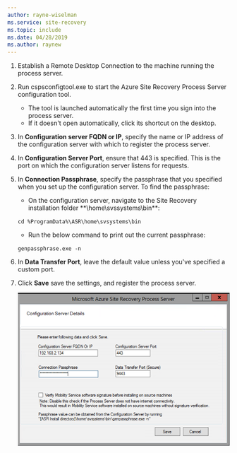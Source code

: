 ```yaml
---
author: rayne-wiselman
ms.service: site-recovery
ms.topic: include
ms.date: 04/28/2019
ms.author: raynew
---
```


1. Establish a Remote Desktop Connection to the machine running the process server. 
2. Run cspsconfigtool.exe to start the Azure Site Recovery Process Server configuration tool.
    - The tool is launched automatically the first time you sign into the process server.
    - If it doesn't open automatically, click its shortcut on the desktop.

3. In **Configuration server FQDN or IP**, specify the name or IP address of the configuration server with which to register the process server.
4. In **Configuration Server Port**, ensure that 443 is specified. This is the port on which the configuration server listens for requests.
5. In **Connection Passphrase**, specify the passphrase that you specified when you set up the configuration server. To find the passphrase:
    -  On the configuration server, navigate to the Site Recovery installation folder **\home\svssystems\bin\**:
    ```
    cd %ProgramData%\ASR\home\svsystems\bin
    ```
    - Run the below command to print out the current passphrase:
    ```
    genpassphrase.exe -n
    ```

6. In **Data Transfer Port**, leave the default value unless you've specified a custom port.

7. Click **Save** save the settings, and register the process server.

    
    ![Register the process server](./media/site-recovery-vmware-register-process-server/register-ps.png)
